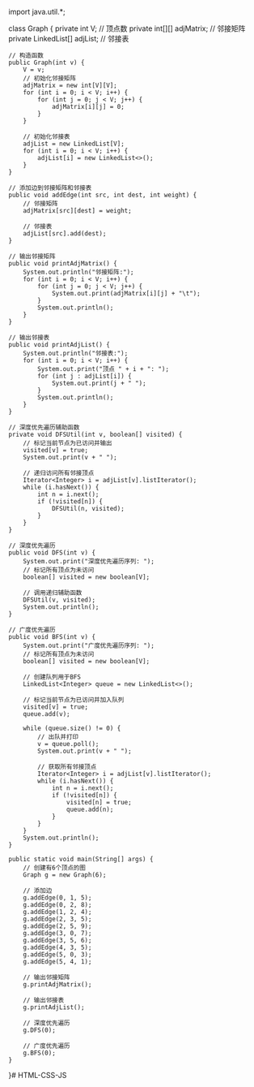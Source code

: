 import java.util.*;

class Graph {
    private int V; // 顶点数
    private int[][] adjMatrix; // 邻接矩阵
    private LinkedList<Integer>[] adjList; // 邻接表

    // 构造函数
    public Graph(int v) {
        V = v;
        // 初始化邻接矩阵
        adjMatrix = new int[V][V];
        for (int i = 0; i < V; i++) {
            for (int j = 0; j < V; j++) {
                adjMatrix[i][j] = 0;
            }
        }
        
        // 初始化邻接表
        adjList = new LinkedList[V];
        for (int i = 0; i < V; i++) {
            adjList[i] = new LinkedList<>();
        }
    }

    // 添加边到邻接矩阵和邻接表
    public void addEdge(int src, int dest, int weight) {
        // 邻接矩阵
        adjMatrix[src][dest] = weight;
        
        // 邻接表
        adjList[src].add(dest);
    }

    // 输出邻接矩阵
    public void printAdjMatrix() {
        System.out.println("邻接矩阵:");
        for (int i = 0; i < V; i++) {
            for (int j = 0; j < V; j++) {
                System.out.print(adjMatrix[i][j] + "\t");
            }
            System.out.println();
        }
    }

    // 输出邻接表
    public void printAdjList() {
        System.out.println("邻接表:");
        for (int i = 0; i < V; i++) {
            System.out.print("顶点 " + i + ": ");
            for (int j : adjList[i]) {
                System.out.print(j + " ");
            }
            System.out.println();
        }
    }

    // 深度优先遍历辅助函数
    private void DFSUtil(int v, boolean[] visited) {
        // 标记当前节点为已访问并输出
        visited[v] = true;
        System.out.print(v + " ");
        
        // 递归访问所有邻接顶点
        Iterator<Integer> i = adjList[v].listIterator();
        while (i.hasNext()) {
            int n = i.next();
            if (!visited[n]) {
                DFSUtil(n, visited);
            }
        }
    }

    // 深度优先遍历
    public void DFS(int v) {
        System.out.print("深度优先遍历序列: ");
        // 标记所有顶点为未访问
        boolean[] visited = new boolean[V];
        
        // 调用递归辅助函数
        DFSUtil(v, visited);
        System.out.println();
    }

    // 广度优先遍历
    public void BFS(int v) {
        System.out.print("广度优先遍历序列: ");
        // 标记所有顶点为未访问
        boolean[] visited = new boolean[V];
        
        // 创建队列用于BFS
        LinkedList<Integer> queue = new LinkedList<>();
        
        // 标记当前节点为已访问并加入队列
        visited[v] = true;
        queue.add(v);
        
        while (queue.size() != 0) {
            // 出队并打印
            v = queue.poll();
            System.out.print(v + " ");
            
            // 获取所有邻接顶点
            Iterator<Integer> i = adjList[v].listIterator();
            while (i.hasNext()) {
                int n = i.next();
                if (!visited[n]) {
                    visited[n] = true;
                    queue.add(n);
                }
            }
        }
        System.out.println();
    }

    public static void main(String[] args) {
        // 创建有6个顶点的图
        Graph g = new Graph(6);
        
        // 添加边
        g.addEdge(0, 1, 5);
        g.addEdge(0, 2, 8);
        g.addEdge(1, 2, 4);
        g.addEdge(2, 3, 5);
        g.addEdge(2, 5, 9);
        g.addEdge(3, 0, 7);
        g.addEdge(3, 5, 6);
        g.addEdge(4, 3, 5);
        g.addEdge(5, 0, 3);
        g.addEdge(5, 4, 1);
        
        // 输出邻接矩阵
        g.printAdjMatrix();
        
        // 输出邻接表
        g.printAdjList();
        
        // 深度优先遍历
        g.DFS(0);
        
        // 广度优先遍历
        g.BFS(0);
    }
}# HTML-CSS-JS